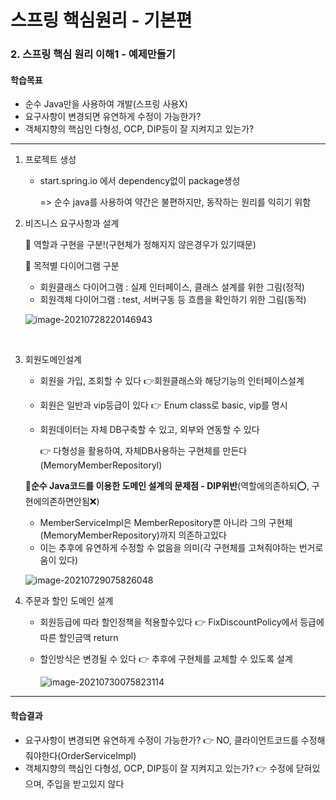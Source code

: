 # 스프링 핵심원리 - 기본편

### 2. 스프링 핵심 원리 이해1 - 예제만들기

#### 학습목표

- 순수 Java만을 사용하여 개발(스프링 사용X)
- 요구사항이 변경되면 유연하게 수정이 가능한가?
- 객체지향의 핵심인 다형성, OCP, DIP등이 잘 지켜지고 있는가?

------

1. 프로젝트 생성

   - start.spring.io 에서 dependency없이 package생성 

     => 순수 java를 사용하여 약간은 불편하지만, 동작하는 원리를 익히기 위함

     

2. 비즈니스 요구사항과 설계

   📌 역할과 구현을 구분!(구현체가 정해지지 않은경우가 있기때문)

   📌 목적별 다이어그램 구분

   	- 회원클래스 다이어그램 : 실제 인터페이스, 클래스 설계를 위한 그림(정적)
   	- 회원객체 다이어그램 : test, 서버구동 등  흐름을 확인하기 위한 그림(동적)
   
   ![image-20210728220146943](C:\Users\BOMI\AppData\Roaming\Typora\typora-user-images\image-20210728220146943.png)
   
   ​		
   
3. 회원도메인설계

   - 회원을 가입, 조회할 수 있다 👉회원클래스와 해당기능의 인터페이스설계

   - 회원은 일반과 vip등급이 있다 👉 Enum class로 basic, vip를 명시

   - 회원데이터는 자체 DB구축할 수 있고, 외부와 연동할 수 있다 

     👉 다형성을 활용하여, 자체DB사용하는 구현체를 만든다(MemoryMemberRepositoryl) 

     

   📌**순수 Java코드를 이용한 도메인 설계의 문제점 - DIP위반**(역할에의존하되⭕, 구현에의존하면안됨❌)

   	- MemberServiceImpl은 MemberRepository뿐 아니라 그의 구현체(MemoryMemberRepository)까지 의존하고있다
   	- 이는 추후에 유연하게 수정할 수 없음을 의미(각 구현체를 고쳐줘야하는 번거로움이 있다)

   ![image-20210729075826048](C:\Users\BOMI\AppData\Roaming\Typora\typora-user-images\image-20210729075826048.png)
   
   
   
4. 주문과 할인 도메인 설계

   - 회원등급에 따라 할인정책을 적용할수있다 👉 FixDiscountPolicy에서 등급에 따른 할인금액 return

   - 할인방식은 변경될 수 있다 👉 추후에 구현체를 교체할 수 있도록 설계

     ![image-20210730075823114](C:\Users\BOMI\AppData\Roaming\Typora\typora-user-images\image-20210730075823114.png)

     

   

------

#### 학습결과

- 요구사항이 변경되면 유연하게 수정이 가능한가? 👉 NO, 클라이언트코드를 수정해 줘야한다(OrderServiceImpl)
- 객체지향의 핵심인 다형성, OCP, DIP등이 잘 지켜지고 있는가? 👉 수정에 닫혀있으며, 주입을 받고있지 않다
